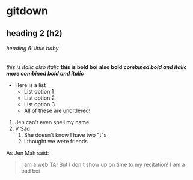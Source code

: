 # gitdown

## heading 2 (h2)

###### heading 6! little baby
*this is italic*
_also italic_
**this is bold boi**
__also bold__
_**combined bold and italic**_
__*more combined bold and italic*__

* Here is a list
	* List option 1
	* List option 2
	* List option 3
	* All of these are unordered!

1. Jen can't even spell my name
1. V Sad
	1. She doesn't know I have two "t"s
	1. I thought we were friends

As Jen Mah said:

> I am a web TA!
> But I don't show up on time to my recitation!
> I am a bad boi

